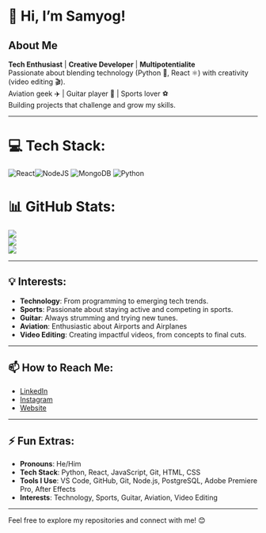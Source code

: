 # 👋 Hi, I’m **Samyog**!

## About Me
**Tech Enthusiast** | **Creative Developer** | **Multipotentialite**  
Passionate about blending technology (Python 🐍, React ⚛️) with creativity (video editing 🎬).  
Aviation geek ✈️ | Guitar player 🎸 | Sports lover ⚽  
Building projects that challenge and grow my skills.

---

# 💻 Tech Stack:
![React](https://img.shields.io/badge/react-%2320232a.svg?style=for-the-badge&logo=react&logoColor=%2361DAFB)![NodeJS](https://img.shields.io/badge/node.js-6DA55F?style=for-the-badge&logo=node.js&logoColor=white) ![MongoDB](https://img.shields.io/badge/MongoDB-%234ea94b.svg?style=for-the-badge&logo=mongodb&logoColor=white) ![Python](https://img.shields.io/badge/python-3670A0?style=for-the-badge&logo=python&logoColor=ffdd54) 
# 📊 GitHub Stats:
![](https://github-readme-stats.vercel.app/api?username=Samy3ND&theme=dark&hide_border=false&include_all_commits=false&count_private=false)<br/>
![](https://nirzak-streak-stats.vercel.app/?user=Samy3ND&theme=dark&hide_border=false)<br/>
![](https://github-readme-stats.vercel.app/api/top-langs/?username=Samy3ND&theme=dark&hide_border=false&include_all_commits=false&count_private=false&layout=compact)

---

## 💡 Interests:
- **Technology**: From programming to emerging tech trends.
- **Sports**: Passionate about staying active and competing in sports.
- **Guitar**: Always strumming and trying new tunes.
- **Aviation**: Enthusiastic about Airports and Airplanes
- **Video Editing**: Creating impactful videos, from concepts to final cuts.

---


## 📫 How to Reach Me:
- [LinkedIn](https://www.linkedin.com/in/samyog)  
- [Instagram](https://www.instagram.com/samyog)
- [Website](kcsamyog.com.np)


---

## ⚡ Fun Extras:
- **Pronouns**: He/Him  
- **Tech Stack**: Python, React, JavaScript, Git, HTML, CSS
- **Tools I Use**: VS Code, GitHub, Git, Node.js, PostgreSQL, Adobe Premiere Pro, After Effects
- **Interests**: Technology, Sports, Guitar, Aviation, Video Editing

---

Feel free to explore my repositories and connect with me! 😊
